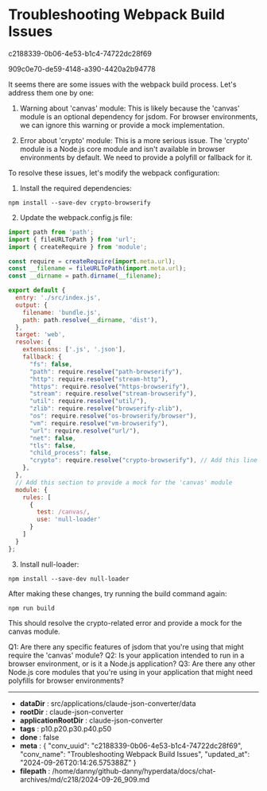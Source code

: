 # Troubleshooting Webpack Build Issues

c2188339-0b06-4e53-b1c4-74722dc28f69

909c0e70-de59-4148-a390-4420a2b94778

 It seems there are some issues with the webpack build process. Let's address them one by one:

1. Warning about 'canvas' module:
This is likely because the 'canvas' module is an optional dependency for jsdom. For browser environments, we can ignore this warning or provide a mock implementation.

2. Error about 'crypto' module:
This is a more serious issue. The 'crypto' module is a Node.js core module and isn't available in browser environments by default. We need to provide a polyfill or fallback for it.

To resolve these issues, let's modify the webpack configuration:

1. Install the required dependencies:
```
npm install --save-dev crypto-browserify
```

2. Update the webpack.config.js file:

```javascript
import path from 'path';
import { fileURLToPath } from 'url';
import { createRequire } from 'module';

const require = createRequire(import.meta.url);
const __filename = fileURLToPath(import.meta.url);
const __dirname = path.dirname(__filename);

export default {
  entry: './src/index.js',
  output: {
    filename: 'bundle.js',
    path: path.resolve(__dirname, 'dist'),
  },
  target: 'web',
  resolve: {
    extensions: ['.js', '.json'],
    fallback: {
      "fs": false,
      "path": require.resolve("path-browserify"),
      "http": require.resolve("stream-http"),
      "https": require.resolve("https-browserify"),
      "stream": require.resolve("stream-browserify"),
      "util": require.resolve("util/"),
      "zlib": require.resolve("browserify-zlib"),
      "os": require.resolve("os-browserify/browser"),
      "vm": require.resolve("vm-browserify"),
      "url": require.resolve("url/"),
      "net": false,
      "tls": false,
      "child_process": false,
      "crypto": require.resolve("crypto-browserify"), // Add this line
    },
  },
  // Add this section to provide a mock for the 'canvas' module
  module: {
    rules: [
      {
        test: /canvas/,
        use: 'null-loader'
      }
    ]
  }
};
```

3. Install null-loader:
```
npm install --save-dev null-loader
```

After making these changes, try running the build command again:

```
npm run build
```

This should resolve the crypto-related error and provide a mock for the canvas module.

Q1: Are there any specific features of jsdom that you're using that might require the 'canvas' module?
Q2: Is your application intended to run in a browser environment, or is it a Node.js application?
Q3: Are there any other Node.js core modules that you're using in your application that might need polyfills for browser environments?

---

* **dataDir** : src/applications/claude-json-converter/data
* **rootDir** : claude-json-converter
* **applicationRootDir** : claude-json-converter
* **tags** : p10.p20.p30.p40.p50
* **done** : false
* **meta** : {
  "conv_uuid": "c2188339-0b06-4e53-b1c4-74722dc28f69",
  "conv_name": "Troubleshooting Webpack Build Issues",
  "updated_at": "2024-09-26T20:14:26.575388Z"
}
* **filepath** : /home/danny/github-danny/hyperdata/docs/chat-archives/md/c218/2024-09-26_909.md